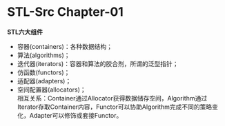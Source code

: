 # STL-Src Chapter-01

**STL六大组件** <br />
* 容器(containers)：各种数据结构；
* 算法(algorithms)；
* 迭代器(iterators)：容器和算法的胶合剂，所谓的泛型指针；
* 仿函数(functors)；
* 适配器(adapters)；
* 空间配置器(allocators)；<br />
  相互关系：Container通过Allocator获得数据储存空间，Algorithm通过Iterator存取Container内容，Functor可以协助Algorithm完成不同的策略变化，Adapter可以修饰或套接Functor。<br /><br />




